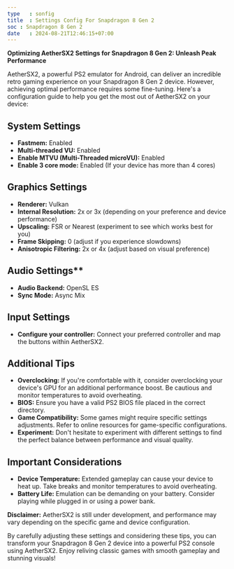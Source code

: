 ```yaml
---
type   : sonfig
title  : Settings Config For Snapdragon 8 Gen 2
soc : Snapdragon 8 Gen 2
date   : 2024-08-21T12:46:15+07:00
---
```



**Optimizing AetherSX2 Settings for Snapdragon 8 Gen 2: Unleash Peak Performance**

AetherSX2, a powerful PS2 emulator for Android, can deliver an incredible retro gaming experience on your Snapdragon 8 Gen 2 device. However, achieving optimal performance requires some fine-tuning. Here's a configuration guide to help you get the most out of AetherSX2 on your device:

## System Settings

* **Fastmem:** Enabled
* **Multi-threaded VU:** Enabled
* **Enable MTVU (Multi-Threaded microVU):** Enabled
* **Enable 3 core mode:** Enabled (If your device has more than 4 cores)

## Graphics Settings

* **Renderer:** Vulkan
* **Internal Resolution:** 2x or 3x (depending on your preference and device performance)
* **Upscaling:** FSR or Nearest (experiment to see which works best for you)
* **Frame Skipping:** 0 (adjust if you experience slowdowns)
* **Anisotropic Filtering:** 2x or 4x (adjust based on visual preference)

## Audio Settings**

* **Audio Backend:** OpenSL ES
* **Sync Mode:** Async Mix

## Input Settings

* **Configure your controller:** Connect your preferred controller and map the buttons within AetherSX2.

## Additional Tips

* **Overclocking:** If you're comfortable with it, consider overclocking your device's GPU for an additional performance boost. Be cautious and monitor temperatures to avoid overheating.
* **BIOS:** Ensure you have a valid PS2 BIOS file placed in the correct directory.
* **Game Compatibility:** Some games might require specific settings adjustments. Refer to online resources for game-specific configurations.
* **Experiment:** Don't hesitate to experiment with different settings to find the perfect balance between performance and visual quality.

## Important Considerations

* **Device Temperature:** Extended gameplay can cause your device to heat up. Take breaks and monitor temperatures to avoid overheating.
* **Battery Life:** Emulation can be demanding on your battery. Consider playing while plugged in or using a power bank.

**Disclaimer:** AetherSX2 is still under development, and performance may vary depending on the specific game and device configuration.

By carefully adjusting these settings and considering these tips, you can transform your Snapdragon 8 Gen 2 device into a powerful PS2 console using AetherSX2. Enjoy reliving classic games with smooth gameplay and stunning visuals!


